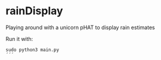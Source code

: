 # rainDisplay
Playing around with a unicorn pHAT to display rain estimates

Run it with:
```
sudo python3 main.py
´´´
